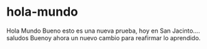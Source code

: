 # hola-mundo
Hola Mundo
Bueno esto es una nueva prueba, hoy en San Jacinto.... saludos
Buenoy ahora un nuevo cambio para reafirmar lo aprendido.
